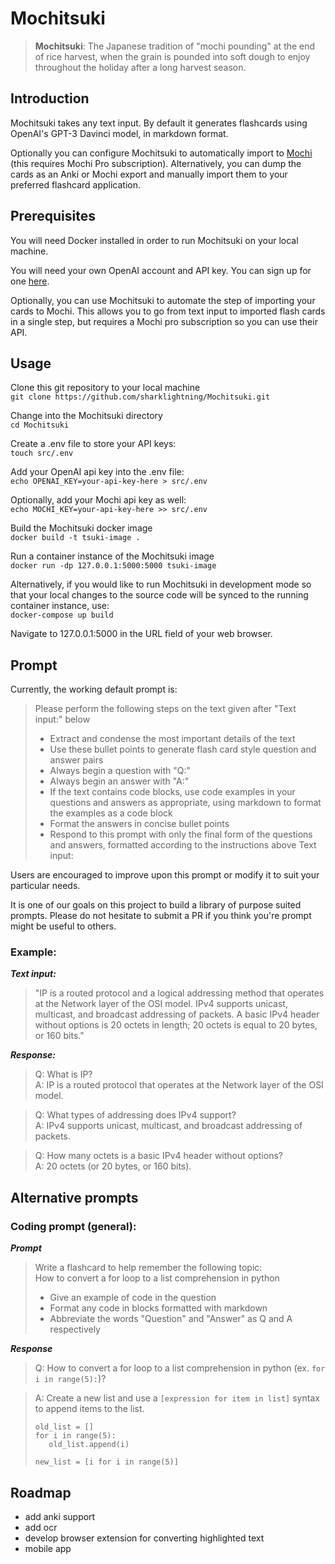 # Mochitsuki
> **Mochitsuki**: The Japanese tradition of "mochi pounding" at the end of rice harvest, when the grain is pounded into soft dough to enjoy throughout the holiday after a long harvest season.

## Introduction

Mochitsuki takes any text input. By default it generates flashcards using OpenAI's GPT-3 Davinci model, in markdown format. 

Optionally you can configure Mochitsuki to automatically import to [Mochi](https://mochi.cards/) (this requires Mochi Pro subscription). Alternatively, you can dump the cards as an Anki or Mochi export and manually import them to your preferred flashcard application. 

## Prerequisites
You will need Docker installed in order to run Mochitsuki on your local machine. 

You will need your own OpenAI account and API key. You can sign up for one [here](https://openai.com/product).

Optionally, you can use Mochitsuki to automate the step of importing your cards to Mochi. This allows you to go from text input to imported flash cards in a single step, but requires a Mochi pro subscription so you can use their API.   

## Usage
Clone this git repository to your local machine  
```git clone https://github.com/sharklightning/Mochitsuki.git```

Change into the Mochitsuki directory  
```cd Mochitsuki```

Create a .env file to store your API keys:  
```touch src/.env```

Add your OpenAI api key into the .env file:  
```echo OPENAI_KEY=your-api-key-here > src/.env```

Optionally, add your Mochi api key as well:  
```echo MOCHI_KEY=your-api-key-here >> src/.env```

Build the Mochitsuki docker image  
```docker build -t tsuki-image .```

Run a container instance of the Mochitsuki image  
```docker run -dp 127.0.0.1:5000:5000 tsuki-image```

Alternatively, if you would like to run Mochitsuki in development mode so that your local changes to the source code will be synced to the running container instance, use:  
```docker-compose up build```

Navigate to 127.0.0.1:5000 in the URL field of your web browser. 

## Prompt

Currently, the working default prompt is:

>Please perform the following steps on the text given after "Text input:" below 
>- Extract and condense the most important details of the text
>- Use these bullet points to generate flash card style question and answer pairs
>- Always begin a question with "Q:"
>- Always begin an answer with "A:"
>- If the text contains code blocks, use code examples in your  questions and answers as appropriate, using markdown to format the examples as a code block
>- Format the answers in concise bullet points
>- Respond to this prompt with only the final form of the questions and answers, formatted according to the instructions above
>Text input: 

Users are encouraged to improve upon this prompt or modify it to suit your particular needs. 

It is one of our goals on this project to build a library of purpose suited prompts. Please do not hesitate to submit a PR if you think you're prompt might be useful to others. 

### Example:

***Text input:***

>"IP is a routed protocol and a logical addressing method that operates at the Network layer of the OSI model. IPv4 supports unicast, multicast, and broadcast addressing of packets. A basic IPv4 header without options is 20 octets in length; 20 octets is equal to 20 bytes, or 160 bits."

***Response:***  

>Q: What is IP?  
>A: IP is a routed protocol that operates at the Network layer of the OSI model.

>Q: What types of addressing does IPv4 support?  
>A: IPv4 supports unicast, multicast, and broadcast addressing of packets.

>Q: How many octets is a basic IPv4 header without options?  
>A: 20 octets (or 20 bytes, or 160 bits).

## Alternative prompts

### Coding prompt (general):
***Prompt***  

>Write a flashcard to help remember the following topic:  
>How to convert a for loop to a list comprehension in python
>- Give an example of code in the question
>- Format any code in blocks formatted with markdown
>- Abbreviate the words "Question" and "Answer" as Q and A respectively

***Response***  

>Q: How to convert a for loop to a list comprehension in python (ex. `for i in range(5):`)?  

>A: Create a new list and use a `[expression for item in list]` syntax to append items to the list. 
>```
>old_list = []
>for i in range(5):
>    old_list.append(i)
>
>new_list = [i for i in range(5)]
>```

## Roadmap
- add anki support
- add ocr 
- develop browser extension for converting highlighted text
- mobile app
